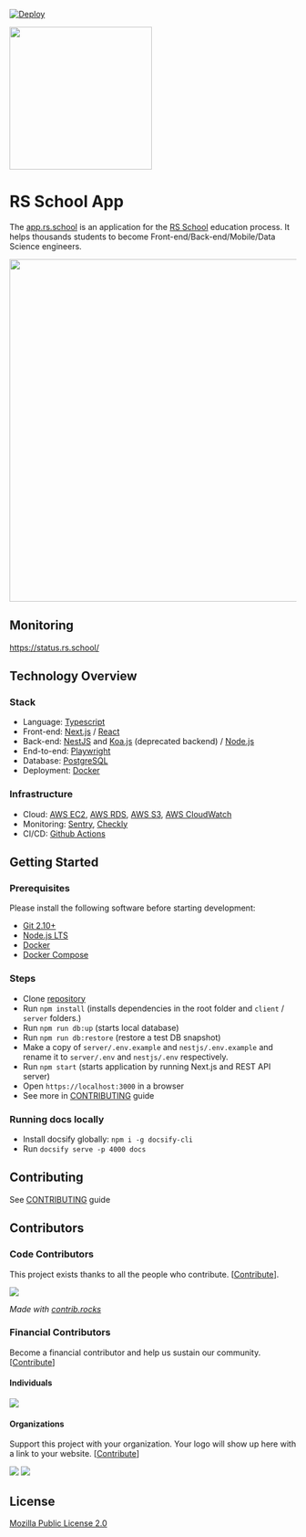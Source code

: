 [![Deploy](https://github.com/rolling-scopes/rsschool-app/actions/workflows/deploy.yaml/badge.svg?branch=master)](https://github.com/rolling-scopes/rsschool-app/actions/workflows/deploy.yaml)

<img src="https://www.rs.school/images/rs_school.svg" width="250px"/>

# RS School App

The [app.rs.school](https://app.rs.school) is an application for the [RS School](https://rs.school) education process. It helps thousands students to become Front-end/Back-end/Mobile/Data Science engineers.

<img src="https://user-images.githubusercontent.com/618807/138608245-f00471ce-f982-4901-a32e-7246720ed13b.png" width="600px"/>

## Monitoring

https://status.rs.school/

## Technology Overview

### Stack

- Language: [Typescript](https://www.typescriptlang.org/)
- Front-end: [Next.js](https://nextjs.org/) / [React](https://reactjs.org/)
- Back-end: [NestJS](https://nestjs.com/) and [Koa.js](https://koajs.com/) (deprecated backend) / [Node.js](https://nodejs.org/en/)
- End-to-end: [Playwright](https://playwright.dev/)
- Database: [PostgreSQL](https://www.postgresql.org/)
- Deployment: [Docker](https://www.docker.com/)

### Infrastructure

- Cloud: [AWS EC2](https://aws.amazon.com/ec2/), [AWS RDS](https://aws.amazon.com/rds/postgresql/), [AWS S3](https://aws.amazon.com/s3/), [AWS CloudWatch](https://aws.amazon.com/cloudwatch/)
- Monitoring: [Sentry](https://rs-school.sentry.io/), [Checkly](https://app.checklyhq.com/)
- CI/CD: [Github Actions](https://github.com/rolling-scopes/rsschool-app/tree/master/.github/workflows)

## Getting Started

### Prerequisites

Please install the following software before starting development:

- [Git 2.10+](https://git-scm.com/downloads)
- [Node.js LTS](https://nodejs.org/en/download/)
- [Docker](https://docs.docker.com/install/)
- [Docker Compose](https://docs.docker.com/compose/install/)

### Steps

- Clone [repository](https://github.com/rolling-scopes/rsschool-app)
- Run `npm install` (installs dependencies in the root folder and `client` / `server` folders.)
- Run `npm run db:up` (starts local database)
- Run `npm run db:restore` (restore a test DB snapshot)
- Make a copy of `server/.env.example` and `nestjs/.env.example` and rename it to `server/.env` and `nestjs/.env` respectively.
- Run `npm start` (starts application by running Next.js and REST API server)
- Open `https://localhost:3000` in a browser
- See more in [CONTRIBUTING](https://github.com/rolling-scopes/rsschool-app/blob/master/CONTRIBUTING.md) guide

### Running docs locally

- Install docsify globally: `npm i -g docsify-cli`
- Run `docsify serve -p 4000 docs`

## Contributing

See [CONTRIBUTING](https://github.com/rolling-scopes/rsschool-app/blob/master/CONTRIBUTING.md) guide

## Contributors

### Code Contributors

This project exists thanks to all the people who contribute. [[Contribute](CONTRIBUTING.md)].

<a href="https://github.com/rolling-scopes/rsschool-app/graphs/contributors">
  <img src="https://contrib.rocks/image?repo=rolling-scopes/rsschool-app" />
</a>

_Made with [contrib.rocks](https://contrib.rocks)_

### Financial Contributors

Become a financial contributor and help us sustain our community. [[Contribute](https://opencollective.com/rsschool/contribute)]

#### Individuals

<a href="https://opencollective.com/rsschool"><img src="https://opencollective.com/rsschool/individuals.svg?width=890"></a>

#### Organizations

Support this project with your organization. Your logo will show up here with a link to your website. [[Contribute](https://opencollective.com/rsschool/contribute)]

<a href="https://opencollective.com/rsschool/organization/0/website"><img src="https://opencollective.com/rsschool/organization/0/avatar.svg"></a>
<a href="https://opencollective.com/rsschool/organization/1/website"><img src="https://opencollective.com/rsschool/organization/1/avatar.svg"></a>

## License

[Mozilla Public License 2.0](https://github.com/rolling-scopes/rsschool-app/blob/master/LICENSE)
